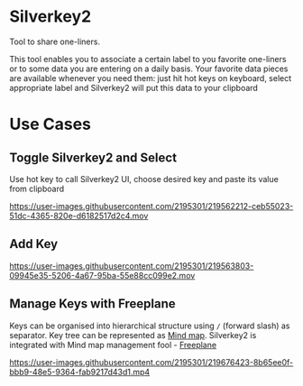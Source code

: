 # Silverkey2
Tool to share one-liners.

This tool enables you to associate a certain label to you favorite one-liners or to some data you are entering on a daily basis. Your favorite data pieces are available whenever you need them: just hit hot keys on keyboard, select appropriate label and Silverkey2 will put this data to your clipboard

# Use Cases
## Toggle Silverkey2 and Select
Use hot key to call Silverkey2 UI, choose desired key and paste its value from clipboard

https://user-images.githubusercontent.com/2195301/219562212-ceb55023-51dc-4365-820e-d6182517d2c4.mov

## Add Key
https://user-images.githubusercontent.com/2195301/219563803-09945e35-5206-4a67-95ba-55e88cc099e2.mov

## Manage Keys with Freeplane
Keys can be organised into hierarchical structure using `/` (forward slash) as separator. Key tree can be represented as [Mind map](https://en.wikipedia.org/wiki/Mind_map]). Silverkey2 is integrated with Mind map management fool - [Freeplane](https://docs.freeplane.org/)

https://user-images.githubusercontent.com/2195301/219676423-8b65ee0f-bbb9-48e5-9364-fab9217d43d1.mp4
